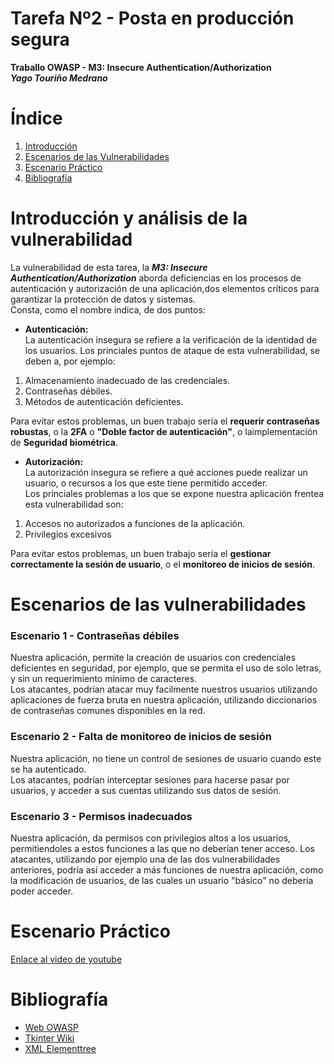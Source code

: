 # Tarefa Nº2 - Posta en producción segura    
**Traballo OWASP - M3: Insecure Authentication/Authorization**  
***Yago Touriño Medrano***

# Índice
1. [Introducción](#introducción-y-análisis-de-la-vulnerabilidad)
2. [Escenarios de las Vulnerabilidades](#escenarios-de-las-vulnerabilidades)
3. [Escenario Práctico](#escenario-práctico)
4. [Bibliografía](#bibliografía)

# Introducción y análisis de la vulnerabilidad

La vulnerabilidad de esta tarea, la ***M3: Insecure Authentication/Authorization***  aborda deficiencias en los procesos de autenticación y autorización de una aplicación,dos elementos críticos para garantizar la protección de datos y sistemas.  
Consta, como el nombre indica, de dos puntos:  
- **Autenticación:**  
La autenticación insegura se refiere a la verificación de la identidad de los usuarios.
Los princiales puntos de ataque de esta vulnerabilidad, se deben a, por ejemplo:  
1. Almacenamiento inadecuado de las credenciales.
2. Contraseñas débiles.
3. Métodos de autenticación deficientes.
  
Para evitar estos problemas, un buen trabajo sería el **requerir contraseñas robustas**, o la **2FA** o **"Doble factor de autenticación"**, o laimplementación de **Seguridad biométrica**.


- **Autorización:**  
La autorización insegura se refiere a qué acciones puede realizar un usuario, o recursos a los que este tiene permitido acceder.  
Los princiales problemas a los que se expone nuestra aplicación frentea esta vulnerabilidad son:  
1. Accesos no autorizados a funciones de la aplicación.
2. Privilegios excesivos
  
Para evitar estos problemas, un buen trabajo sería el **gestionar correctamente la sesión de usuario**, o el **monitoreo de inicios de sesión**.

# Escenarios de las vulnerabilidades
### Escenario 1 - Contraseñas débiles
Nuestra aplicación, permite la creación de usuarios con credenciales deficientes en seguridad, por ejemplo, que se permita el uso de solo letras, y sin un requerimiento mínimo de caracteres.  
Los atacantes, podrían atacar muy facilmente nuestros usuarios utilizando aplicaciones de fuerza bruta en nuestra aplicación, utilizando diccionarios de contraseñas comunes disponibles en la red.  
### Escenario 2 - Falta de monitoreo de inicios de sesión
Nuestra aplicación, no tiene un control de sesiones de usuario cuando este se ha autenticado.  
Los atacantes, podrían interceptar sesiones para hacerse pasar por usuarios, y acceder a sus cuentas utilizando sus datos de sesión.

### Escenario 3 - Permisos inadecuados
Nuestra aplicación, da permisos con privilegios altos a los usuarios, permitiendoles a estos funciones a las que no deberían tener acceso.
Los atacantes, utilizando por ejemplo una de las dos vulnerabilidades anteriores, podría así acceder a más funciones de nuestra aplicación, como la modificación de usuarios, de las cuales un usuario "básico" no debería poder acceder.

# Escenario Práctico
[Enlace al video de youtube](https://youtu.be/CsbALGCtbSM)
# Bibliografía
* [Web OWASP](https://owasp.org/www-project-mobile-top-10/2023-risks/m3-insecure-authentication-authorization)
* [Tkinter Wiki](https://wiki.python.org/moin/TkInter)
* [XML Elementtree](https://www.datacamp.com/tutorial/python-xml-elementtree)